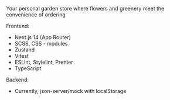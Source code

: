 Your personal garden store where flowers and greenery meet the convenience of ordering

Frontend:
- Next.js 14 (App Router)
- SCSS, CSS - modules
- Zustand
- Vitest
- ESLint, Stylelint, Prettier
- TypeScript

Backend: 
- Currently, json-server/mock with localStorage
